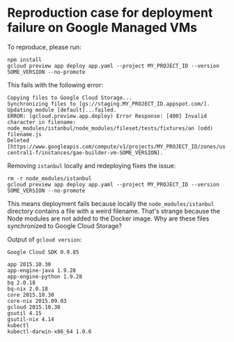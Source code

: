Reproduction case for deployment failure on Google Managed VMs
==============================================================

To reproduce, please run:

```
npm install
gcloud preview app deploy app.yaml --project MY_PROJECT_ID --version SOME_VERSION --no-promote
```

This fails with the following error:

```
Copying files to Google Cloud Storage...
Synchronizing files to [gs://staging.MY_PROJECT_ID.appspot.com/].
Updating module [default]...failed.
ERROR: (gcloud.preview.app.deploy) Error Response: [400] Invalid character in filename: node_modules/istanbul/node_modules/fileset/tests/fixtures/an (odd) filename.js
Deleted [https://www.googleapis.com/compute/v1/projects/MY_PROJECT_ID/zones/us-central1-f/instances/gae-builder-vm-SOME_VERSION].
```

Removing `istanbul` locally and redeploying fixes the issue:

```
rm -r node_modules/istanbul
gcloud preview app deploy app.yaml --project MY_PROJECT_ID --version SOME_VERSION --no-promote
```

This means deployment fails because locally the `node_modules/istanbul` directory contains a file with a weird filename.
That's strange because the Node modules are not added to the Docker image. Why are these files synchronized to Google Cloud Storage?

Output of `gcloud version`:

```
Google Cloud SDK 0.9.85

app 2015.10.30
app-engine-java 1.9.28
app-engine-python 1.9.28
bq 2.0.18
bq-nix 2.0.18
core 2015.10.30
core-nix 2015.09.03
gcloud 2015.10.30
gsutil 4.15
gsutil-nix 4.14
kubectl
kubectl-darwin-x86_64 1.0.6
```

